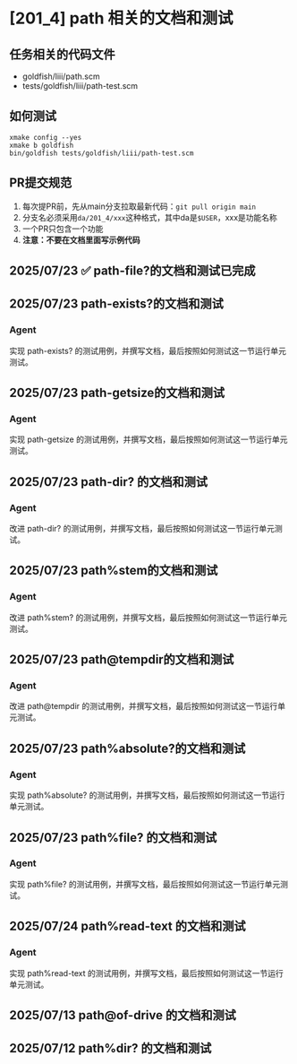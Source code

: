 # [201_4] path 相关的文档和测试
## 任务相关的代码文件
- goldfish/liii/path.scm
- tests/goldfish/liii/path-test.scm

## 如何测试
```
xmake config --yes
xmake b goldfish
bin/goldfish tests/goldfish/liii/path-test.scm
```

## PR提交规范
1. 每次提PR前，先从main分支拉取最新代码：`git pull origin main`
2. 分支名必须采用`da/201_4/xxx`这种格式，其中da是`$USER`，xxx是功能名称
3. 一个PR只包含一个功能
4. **注意：不要在文档里面写示例代码**

## 2025/07/23 ✅ path-file?的文档和测试已完成

## 2025/07/23 path-exists?的文档和测试
### Agent
实现 path-exists? 的测试用例，并撰写文档，最后按照如何测试这一节运行单元测试。

## 2025/07/23 path-getsize的文档和测试
### Agent
实现 path-getsize 的测试用例，并撰写文档，最后按照如何测试这一节运行单元测试。

## 2025/07/23 path-dir? 的文档和测试
### Agent
改进 path-dir? 的测试用例，并撰写文档，最后按照如何测试这一节运行单元测试。

## 2025/07/23 path%stem的文档和测试
### Agent
改进 path%stem? 的测试用例，并撰写文档，最后按照如何测试这一节运行单元测试。

## 2025/07/23 path@tempdir的文档和测试
### Agent
改进 path@tempdir 的测试用例，并撰写文档，最后按照如何测试这一节运行单元测试。

## 2025/07/23 path%absolute?的文档和测试
### Agent
实现 path%absolute? 的测试用例，并撰写文档，最后按照如何测试这一节运行单元测试。

## 2025/07/23 path%file? 的文档和测试
### Agent
实现 path%file? 的测试用例，并撰写文档，最后按照如何测试这一节运行单元测试。

## 2025/07/24 path%read-text 的文档和测试
### Agent
实现 path%read-text 的测试用例，并撰写文档，最后按照如何测试这一节运行单元测试。

## 2025/07/13 path@of-drive 的文档和测试

## 2025/07/12 path%dir? 的文档和测试